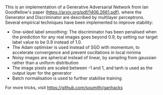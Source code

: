 This is an implementation of a Generative Adversarial Network from Ian Goodfellow's paper (<https://arxiv.org/pdf/1406.2661.pdf>), where the Generator and Discriminator are described by multilayer perceptrons. Several empirical techniques have been implemented to improve stability: <br>

  - One-sided label smoothing: The discriminator has been penalised when the prediction for any real images goes beyond 0.9, by setting our target label value to be 0.9 instead of 1.0. 
  - The Adam optimiser is used instead of SGD with momentum, to accelerate convergence and prevent oscillations in local minima
  - Noisy images are spherical instead of linear, by sampling from gaussian rather than a uniform distribution
  - The image pixels are scaled between -1 and 1, and tanh is used as the output layer for the generator
  - Batch normalisation is used to further stabilise training

For more tricks, visit <https://github.com/soumith/ganhacks>
